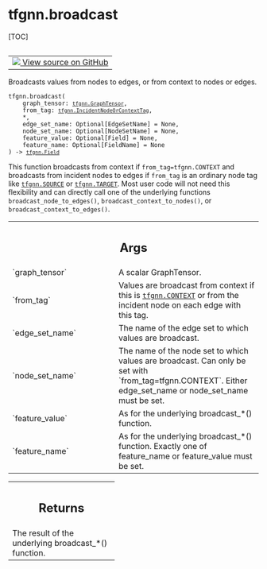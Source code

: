 # tfgnn.broadcast

[TOC]

<!-- Insert buttons and diff -->

<table class="tfo-notebook-buttons tfo-api nocontent" align="left">
<td>
  <a target="_blank" href="https://github.com/tensorflow/gnn/tree/master/tensorflow_gnn/graph/graph_tensor_ops.py#L324-L369">
    <img src="https://www.tensorflow.org/images/GitHub-Mark-32px.png" />
    View source on GitHub
  </a>
</td>
</table>

Broadcasts values from nodes to edges, or from context to nodes or edges.

<pre class="devsite-click-to-copy prettyprint lang-py tfo-signature-link">
<code>tfgnn.broadcast(
    graph_tensor: <a href="../tfgnn/GraphTensor.md"><code>tfgnn.GraphTensor</code></a>,
    from_tag: <a href="../tfgnn/IncidentNodeOrContextTag.md"><code>tfgnn.IncidentNodeOrContextTag</code></a>,
    *,
    edge_set_name: Optional[EdgeSetName] = None,
    node_set_name: Optional[NodeSetName] = None,
    feature_value: Optional[Field] = None,
    feature_name: Optional[FieldName] = None
) -> <a href="../tfgnn/Field.md"><code>tfgnn.Field</code></a>
</code></pre>

<!-- Placeholder for "Used in" -->

This function broadcasts from context if `from_tag=tfgnn.CONTEXT` and broadcasts
from incident nodes to edges if `from_tag` is an ordinary node tag like
<a href="../tfgnn.md#SOURCE"><code>tfgnn.SOURCE</code></a> or
<a href="../tfgnn.md#TARGET"><code>tfgnn.TARGET</code></a>. Most user code will
not need this flexibility and can directly call one of the underlying functions
`broadcast_node_to_edges()`, `broadcast_context_to_nodes()`, or
`broadcast_context_to_edges()`.

<!-- Tabular view -->

 <table class="responsive fixed orange">
<colgroup><col width="214px"><col></colgroup>
<tr><th colspan="2"><h2 class="add-link">Args</h2></th></tr>

<tr>
<td>
`graph_tensor`
</td>
<td>
A scalar GraphTensor.
</td>
</tr><tr>
<td>
`from_tag`
</td>
<td>
Values are broadcast from context if this is <a href="../tfgnn.md#CONTEXT"><code>tfgnn.CONTEXT</code></a> or
from the incident node on each edge with this tag.
</td>
</tr><tr>
<td>
`edge_set_name`
</td>
<td>
The name of the edge set to which values are broadcast.
</td>
</tr><tr>
<td>
`node_set_name`
</td>
<td>
The name of the node set to which values are broadcast.
Can only be set with `from_tag=tfgnn.CONTEXT`. Either edge_set_name or
node_set_name must be set.
</td>
</tr><tr>
<td>
`feature_value`
</td>
<td>
As for the underlying broadcast_*() function.
</td>
</tr><tr>
<td>
`feature_name`
</td>
<td>
As for the underlying broadcast_*() function.
Exactly one of feature_name or feature_value must be set.
</td>
</tr>
</table>

<!-- Tabular view -->

 <table class="responsive fixed orange">
<colgroup><col width="214px"><col></colgroup>
<tr><th colspan="2"><h2 class="add-link">Returns</h2></th></tr>
<tr class="alt">
<td colspan="2">
The result of the underlying broadcast_*() function.
</td>
</tr>

</table>
